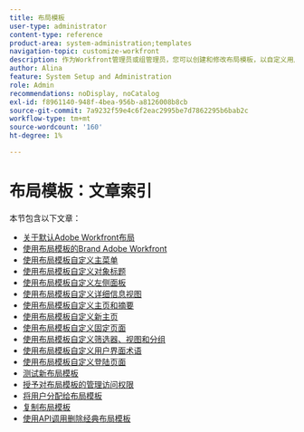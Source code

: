 ```yaml
---
title: 布局模板
user-type: administrator
content-type: reference
product-area: system-administration;templates
navigation-topic: customize-workfront
description: 作为Workfront管理员或组管理员，您可以创建和修改布局模板，以自定义用户的Workfront界面元素。
author: Alina
feature: System Setup and Administration
role: Admin
recommendations: noDisplay, noCatalog
exl-id: f8961140-948f-4bea-956b-a8126008b8cb
source-git-commit: 7a9232f59e4c6f2eac2995be7d7862295b6bab2c
workflow-type: tm+mt
source-wordcount: '160'
ht-degree: 1%

---
```


# 布局模板：文章索引

<!-- Audited: 2/2024 -->

本节包含以下文章：

* [关于默认Adobe Workfront布局](../../../administration-and-setup/customize-workfront/use-layout-templates/about-the-default-wf-layout.md)
* [使用布局模板的Brand Adobe Workfront](../../../administration-and-setup/customize-workfront/use-layout-templates/brand-wf-using-a-layout-template.md)
* [使用布局模板自定义主菜单](../../../administration-and-setup/customize-workfront/use-layout-templates/customize-main-menu.md)
* [使用布局模板自定义对象标题](../../customize-workfront/use-layout-templates/customize-object-headers.md)
* [使用布局模板自定义左侧面板](../../../administration-and-setup/customize-workfront/use-layout-templates/customize-left-panel.md)
* [使用布局模板自定义详细信息视图](../../../administration-and-setup/customize-workfront/use-layout-templates/customize-details-view-layout-template.md)
* [使用布局模板自定义主页和摘要](../../../administration-and-setup/customize-workfront/use-layout-templates/customize-home-summary-layout-template.md)
* [使用布局模板自定义新主页](../../../administration-and-setup/customize-workfront/use-layout-templates/customize-new-home-layout-template.md)
* [使用布局模板自定义固定页面](../../../administration-and-setup/customize-workfront/use-layout-templates/customize-pinned-pages.md)
* [使用布局模板自定义筛选器、视图和分组](../../../administration-and-setup/customize-workfront/use-layout-templates/customize-fvg-list-controls-layout-template.md)
* [使用布局模板自定义用户界面术语](../../../administration-and-setup/customize-workfront/use-layout-templates/customize-terminology.md)
* [使用布局模板自定义登陆页面](../../../administration-and-setup/customize-workfront/use-layout-templates/customize-landing-page.md)
* [测试新布局模板](../../../administration-and-setup/customize-workfront/use-layout-templates/test-a-layout-template.md)
* [授予对布局模板的管理访问权限](../../../administration-and-setup/customize-workfront/use-layout-templates/grant-admin-access-layout-template.md)
* [将用户分配给布局模板](../../../administration-and-setup/customize-workfront/use-layout-templates/assign-users-to-layout-template.md)
* [复制布局模板](../../../administration-and-setup/customize-workfront/use-layout-templates/copy-a-layout-template.md)
* [使用API调用删除经典布局模板](../../../administration-and-setup/customize-workfront/use-layout-templates/delete-classic-layout-templates.md)

